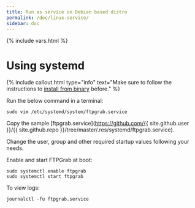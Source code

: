 ```yaml
---
title: Run as service on Debian based distro
permalink: /doc/linux-service/
sidebar: doc
---
```

{% include vars.html %}

# Using systemd

{% include callout.html type="info" text="Make sure to follow the instructions to [install from binary](/doc/install-from-binary/) before." %}

Run the below command in a terminal:

```
sudo vim /etc/systemd/system/ftpgrab.service
```

Copy the sample [ftpgrab.service](https://github.com/{{ site.github.user }}/{{ site.github.repo }}/tree/master/.res/systemd/ftpgrab.service).

Change the user, group and other required startup values following your needs.

Enable and start FTPGrab at boot:

```
sudo systemctl enable ftpgrab
sudo systemctl start ftpgrab
```

To view logs:

```
journalctl -fu ftpgrab.service
```
